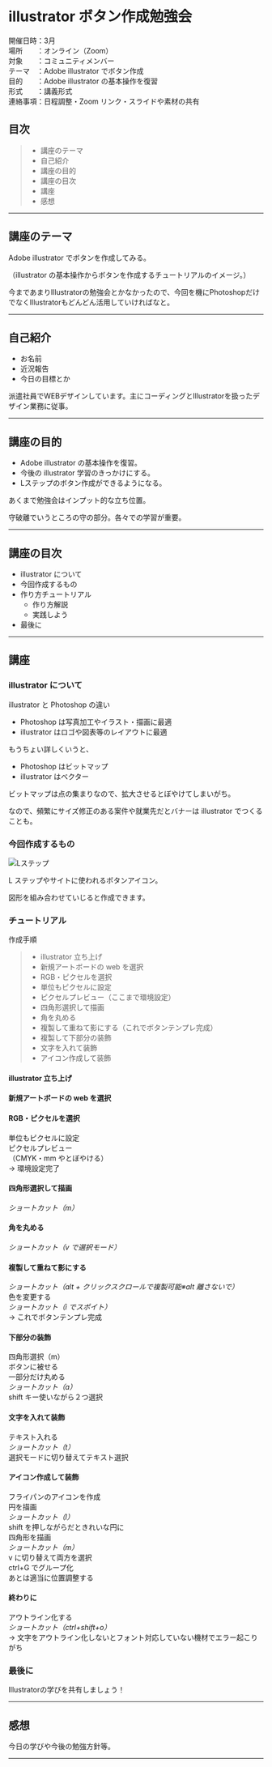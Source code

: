 # illustrator ボタン作成勉強会

開催日時：3月  
場所　　：オンライン（Zoom）  
対象　　：コミュニティメンバー  
テーマ　：Adobe illustrator でボタン作成  
目的　　：Adobe illustrator の基本操作を復習  
形式　　：講義形式  
連絡事項：日程調整・Zoom リンク・スライドや素材の共有

## 目次

> - 講座のテーマ
> - 自己紹介
> - 講座の目的
> - 講座の目次
> - 講座
> - 感想

---

## 講座のテーマ

Adobe illustrator でボタンを作成してみる。

（illustrator の基本操作からボタンを作成するチュートリアルのイメージ。）

今まであまりIllustratorの勉強会とかなかったので、今回を機にPhotoshopだけでなくIllustratorもどんどん活用していければなと。

---

## 自己紹介

- お名前
- 近況報告
- 今日の目標とか

派遣社員でWEBデザインしています。主にコーディングとIllustratorを扱ったデザイン業務に従事。

---

## 講座の目的

- Adobe illustrator の基本操作を復習。
- 今後の illustrator 学習のきっかけにする。
- Lステップのボタン作成ができるようになる。

あくまで勉強会はインプット的な立ち位置。

守破離でいうところの守の部分。各々での学習が重要。

---

## 講座の目次

- illustrator について
- 今回作成するもの
- 作り方チュートリアル
  - 作り方解説
  - 実践しよう
- 最後に

---

## 講座

### illustrator について

illustrator と Photoshop の違い

- Photoshop は写真加工やイラスト・描画に最適
- illustrator はロゴや図表等のレイアウトに最適

もうちょい詳しくいうと、

- Photoshop はビットマップ
- illustrator はベクター

ビットマップは点の集まりなので、拡大させるとぼやけてしまいがち。

なので、頻繁にサイズ修正のある案件や就業先だとバナーは illustrator でつくることも。

### 今回作成するもの

![Lステップ](https://d.kuku.lu/49414fee7b)

L ステップやサイトに使われるボタンアイコン。

図形を組み合わせていじると作成できます。

### チュートリアル

作成手順

> - illustrator 立ち上げ
> - 新規アートボードの web を選択
> - RGB・ピクセルを選択
> - 単位もピクセルに設定
> - ピクセルプレビュー（ここまで環境設定）
> - 四角形選択して描画
> - 角を丸める
> - 複製して重ねて影にする（これでボタンテンプレ完成）
> - 複製して下部分の装飾
> - 文字を入れて装飾
> - アイコン作成して装飾

#### illustrator 立ち上げ

#### 新規アートボードの web を選択

#### RGB・ピクセルを選択

単位もピクセルに設定  
ピクセルプレビュー  
（CMYK・mm やとぼやける）  
→ 環境設定完了

#### 四角形選択して描画

_ショートカット（m）_

#### 角を丸める

_ショートカット（v で選択モード）_

#### 複製して重ねて影にする

_ショートカット（alt + クリックスクロールで複製可能※alt 離さないで）_  
色を変更する  
_ショートカット（i でスポイト）_  
→ これでボタンテンプレ完成

#### 下部分の装飾

四角形選択（m）  
ボタンに被せる  
一部分だけ丸める  
_ショートカット（a）_  
shift キー使いながら２つ選択

#### 文字を入れて装飾

テキスト入れる  
_ショートカット（t）_  
選択モードに切り替えてテキスト選択

#### アイコン作成して装飾

フライパンのアイコンを作成  
円を描画  
_ショートカット（l）_  
shift を押しながらだときれいな円に  
四角形を描画  
_ショートカット（m）_  
v に切り替えて両方を選択  
ctrl+G でグループ化  
あとは適当に位置調整する

#### 終わりに

アウトライン化する  
_ショートカット（ctrl+shift+o）_  
→ 文字をアウトライン化しないとフォント対応していない機材でエラー起こりがち

### 最後に

Illustratorの学びを共有しましょう！

---

## 感想

今日の学びや今後の勉強方針等。

---


